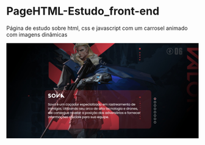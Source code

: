 # PageHTML-Estudo_front-end
 Página de estudo sobre html, css e javascript com um carrosel animado com imagens dinâmicas

<img src="src/imagens/print.jpeg">
